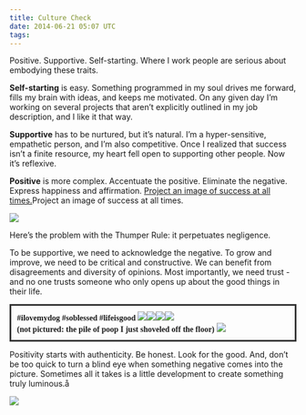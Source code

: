 ```yaml
---
title: Culture Check
date: 2014-06-21 05:07 UTC
tags:
---
```


Positive. Supportive. Self-starting. Where I work people are serious about embodying these traits.

**Self-starting** is easy. Something programmed in my soul drives me forward, fills my brain with ideas, and keeps me motivated. On any given day I’m working on several projects that aren’t explicitly outlined in my job description, and I like it that way.

**Supportive** has to be nurtured, but it’s natural. I’m a hyper-sensitive, empathetic person, and I’m also competitive. Once I realized that success isn’t a finite resource, my heart fell open to supporting other people. Now it’s reflexive.

**Positive** is more complex. Accentuate the positive. Eliminate the negative. Express happiness and affirmation. [Project an image of success at all times.](http://youtu.be/bhbsCVAdiNY?t=56s)Project an image of success at all times.

<img src="/img/thumperrule.jpg"/>

Here’s the problem with the Thumper Rule: it perpetuates negligence.

To be supportive, we need to acknowledge the negative. To grow and improve, we need to be critical and constructive. We can benefit from disagreements and diversity of opinions. Most importantly, we need trust - and no one trusts someone who only opens up about the good things in their life.

<p style="font-family: source-serif-pro, serif; font-weight: bold; border: 3px solid #333; padding: 10px;">#ilovemydog #soblessed #lifeisgood <img class="emoji" src="http://emojipedia.org/wp-content/uploads/2013/07/160x160x7-smiling-face-with-heart-shaped-eyes.png.pagespeed.ic.On6Pm-wTdv.jpg"/><img class="emoji" src="http://emojipedia.org/wp-content/uploads/2013/07/160x160x192-dog-face.png.pagespeed.ic.CtTA9k9apv.jpg"/><img class="emoji" src="http://emojipedia.org/wp-content/uploads/2013/08/160x160x121-person-with-folded-hands.png.pagespeed.ic.UbTaFdAtOi.jpg"/><img class="emoji" src="http://emojipedia.org/wp-content/uploads/2013/08/160x160x107-thumbs-up-sign.png.pagespeed.ic.IJUDUahTG7.jpg"/><br/> (not pictured: the pile of poop I just shoveled off the floor) <img class="emoji" src="http://emojipedia.org/wp-content/uploads/2013/08/160x160x91-pile-of-poo.png.pagespeed.ic.N6iNfrs6Op.jpg"/> </p>

Positivity starts with authenticity. Be honest. Look for the good. And, don’t be too quick to turn a blind eye when something negative comes into the picture. Sometimes all it takes is a little development to create something truly luminous.å

<img src="/img/negativephoto.jpg"/>	

